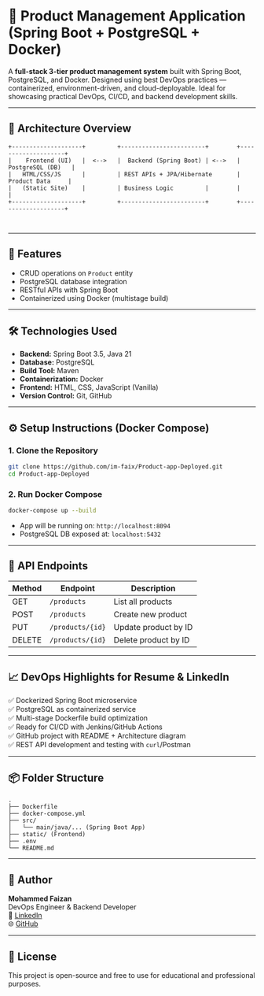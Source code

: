 # 🛒 Product Management Application (Spring Boot + PostgreSQL + Docker)

A **full-stack 3-tier product management system** built with Spring Boot, PostgreSQL, and Docker. Designed using best DevOps practices — containerized, environment-driven, and cloud-deployable. Ideal for showcasing practical DevOps, CI/CD, and backend development skills.

---

## 📸 Architecture Overview

```
+--------------------+         +------------------------+        +--------------------+
|    Frontend (UI)   |  <-->   |  Backend (Spring Boot) | <-->   |  PostgreSQL (DB)   |
|   HTML/CSS/JS      |         | REST APIs + JPA/Hibernate       |   Product Data     |
|   (Static Site)    |         | Business Logic         |        |                    |
+--------------------+         +------------------------+        +--------------------+

         
```

---

## 🚀 Features

- CRUD operations on `Product` entity
- PostgreSQL database integration
- RESTful APIs with Spring Boot
- Containerized using Docker (multistage build)


---

## 🛠️ Technologies Used

- **Backend:** Spring Boot 3.5, Java 21
- **Database:** PostgreSQL
- **Build Tool:** Maven
- **Containerization:** Docker
- **Frontend:** HTML, CSS, JavaScript (Vanilla)
- **Version Control:** Git, GitHub

---

## ⚙️ Setup Instructions (Docker Compose)

### 1. Clone the Repository

```bash
git clone https://github.com/im-faix/Product-app-Deployed.git
cd Product-app-Deployed
```



### 2. Run Docker Compose

```bash
docker-compose up --build
```

- App will be running on: `http://localhost:8094`
- PostgreSQL DB exposed at: `localhost:5432`

---

## 🧪 API Endpoints

| Method | Endpoint            | Description            |
|--------|---------------------|------------------------|
| GET    | `/products`         | List all products      |
| POST   | `/products`         | Create new product     |
| PUT    | `/products/{id}`    | Update product by ID   |
| DELETE | `/products/{id}`    | Delete product by ID   |

---

## 📈 DevOps Highlights for Resume & LinkedIn

✅ Dockerized Spring Boot microservice  
✅ PostgreSQL as containerized service  
✅ Multi-stage Dockerfile build optimization  
✅ Ready for CI/CD with Jenkins/GitHub Actions  
✅ GitHub project with README + Architecture diagram  
✅ REST API development and testing with `curl`/Postman  

---

## 📦 Folder Structure

```
.
├── Dockerfile
├── docker-compose.yml
├── src/
│   └── main/java/... (Spring Boot App)
├── static/ (Frontend)
├── .env
└── README.md
```

---

## 💼 Author

**Mohammed Faizan**  
DevOps Engineer & Backend Developer  
🔗 [LinkedIn](https://www.linkedin.com/in/your-profile)  
🌐 [GitHub](https://github.com/im-faix)

---



## 📌 License

This project is open-source and free to use for educational and professional purposes.